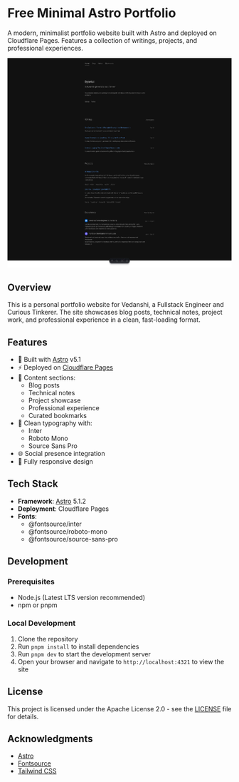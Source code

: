 # Free Minimal Astro Portfolio

A modern, minimalist portfolio website built with Astro and deployed on Cloudflare Pages. Features a collection of writings, projects, and professional experiences.

![alt text](image.png)

## Overview

This is a personal portfolio website for Vedanshi, a Fullstack Engineer and Curious Tinkerer. The site showcases blog posts, technical notes, project work, and professional experience in a clean, fast-loading format.

## Features

- 🚀 Built with [Astro](https://astro.build) v5.1
- ⚡️ Deployed on [Cloudflare Pages](https://pages.cloudflare.com)
- 📝 Content sections:
  - Blog posts
  - Technical notes
  - Project showcase
  - Professional experience
  - Curated bookmarks
- 🎨 Clean typography with:
  - Inter
  - Roboto Mono
  - Source Sans Pro
- 🌐 Social presence integration
- 📱 Fully responsive design

## Tech Stack

- **Framework**: [Astro](https://astro.build) 5.1.2
- **Deployment**: Cloudflare Pages
- **Fonts**:
  - @fontsource/inter
  - @fontsource/roboto-mono
  - @fontsource/source-sans-pro

## Development

### Prerequisites

- Node.js (Latest LTS version recommended)
- npm or pnpm

### Local Development

1. Clone the repository
2. Run `pnpm install` to install dependencies
3. Run `pnpm dev` to start the development server
4. Open your browser and navigate to `http://localhost:4321` to view the site

## License

This project is licensed under the Apache License 2.0 - see the [LICENSE](LICENSE) file for details.

## Acknowledgments

- [Astro](https://astro.build)
- [Fontsource](https://fontsource.org)
- [Tailwind CSS](https://tailwindcss.com)
